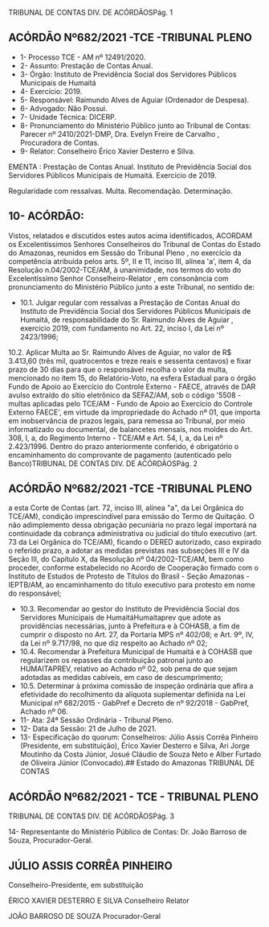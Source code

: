 TRIBUNAL DE CONTAS DIV. DE ACÓRDÃOSPág. 1

## ACÓRDÃO Nº682/2021 -TCE -TRIBUNAL PLENO

- 1- Processo TCE - AM nº 12491/2020.
- 2- Assunto: Prestação de Contas Anual.
- 3- Órgão: Instituto de Previdência Social dos Servidores Públicos Municipais de Humaitá
- 4- Exercício: 2019.
- 5- Responsável: Raimundo Alves de Aguiar (Ordenador de Despesa).
- 6- Advogado: Não Possui.
- 7- Unidade Técnica: DICERP.
- 8- Pronunciamento  do  Ministério  Público  junto  ao  Tribunal  de  Contas: Parecer  nº 2410/2021-DMP, Dra. Evelyn Freire de Carvalho , Procuradora de Contas.
- 9- Relator: Conselheiro Érico Xavier Desterro e Silva.

EMENTA :  Prestação  de  Contas  Anual.  Instituto  de Previdência Social dos Servidores Públicos Municipais de Humaitá. Exercício de 2019.

Regularidade com ressalvas. Multa. Recomendação. Determinação.

## 10-  ACÓRDÃO:

Vistos, relatados e discutidos estes autos acima identificados, ACORDAM os Excelentíssimos Senhores Conselheiros do Tribunal de Contas do Estado do Amazonas, reunidos em Sessão do Tribunal Pleno , no exercício da competência atribuída pelos arts. 5º, II e 11, inciso III, alínea 'a', item 4, da Resolução n.04/2002-TCE/AM, à unanimidade, nos termos do voto do Excelentíssimo Senhor Conselheiro-Relator , em consonância com pronunciamento do Ministério Público junto a este Tribunal, no sentido de:

- 10.1.  Julgar regular com ressalvas a Prestação de Contas Anual do Instituto de Previdência Social dos Servidores Públicos Municipais de Humaitá, de responsabilidade do Sr. Raimundo Alves de Aguiar , exercício 2019, com fundamento no Art. 22, inciso I, da Lei nº 2423/1996;

10.2.  Aplicar Multa ao Sr. Raimundo Alves de Aguiar, no valor de R$ 3.413,60 (três mil, quatrocentos e treze reais e sessenta centavos) e fixar prazo de 30 dias para que o responsável recolha o valor da multa, mencionado no item 15, do Relatório-Voto, na esfera Estadual para o órgão Fundo de Apoio ao Exercício do Controle Externo - FAECE, através de DAR avulso extraído do sítio eletrônico da SEFAZ/AM, sob o código '5508 - multas aplicadas pelo  TCE/AM  -  Fundo  de  Apoio  ao  Exercício  do  Controle  Externo  FAECE',  em  virtude  da  impropriedade  do  Achado  nº  01,  que  importa em inobservância de prazos legais, para remessa ao Tribunal, por meio informatizado ou documental, de balancetes mensais, nos moldes do Art. 308,  I,  a,  do  Regimento  Interno  -  TCE/AM  e  Art.  54,  I,  a,  da  Lei  nº 2.423/1996.  Dentro  do  prazo  anteriormente  conferido,  é  obrigatório  o encaminhamento do comprovante de pagamento (autenticado pelo Banco)TRIBUNAL DE CONTAS DIV. DE ACÓRDÃOSPág. 2

## ACÓRDÃO Nº682/2021 -TCE -TRIBUNAL PLENO

a esta Corte de Contas (art. 72, inciso III, alínea "a", da Lei Orgânica do TCE/AM), condição imprescindível para emissão do Termo de Quitação. O não adimplemento dessa obrigação pecuniária no prazo legal importará na continuidade da cobrança administrativa ou judicial do título executivo (art. 73  da  Lei  Orgânica  do  TCE/AM),  ficando  o  DERED  autorizado,  caso expirado o referido prazo, a adotar as medidas previstas nas subseções III e IV da Seção III, do Capítulo X, da Resolução nº 04/2002-TCE/AM, bem como proceder, conforme estabelecido no Acordo de Cooperação firmado com  o  Instituto  de  Estudos  de  Protesto  de  Títulos  do  Brasil  -  Seção Amazonas  -  IEPTB/AM,  ao  encaminhamento  do  título  executivo  para protesto em nome do responsável;

- 10.3.  Recomendar ao gestor do Instituto de Previdência Social dos Servidores Municipais de HumaitáHumaitaprev que adote as providências necessárias, junto à Prefeitura e à COHASB, a fim de cumprir o disposto no Art. 27, da Portaria MPS nº 402/08; e Art. 9º, IV, da Lei nº 9.717/98, no que diz respeito ao Achado nº 02;
- 10.4.  Recomendar à Prefeitura  Municipal  de  Humaitá e  à COHASB que regularizem os repasses da contribuição patronal junto ao HUMAITAPREV, relativo ao Achado nº 02, sob pena de que sejam adotadas as medidas cabíveis, em caso de descumprimento;
- 10.5.  Determinar à próxima  comissão  de  inspeção  ordinária  que  afira  a efetividade  do  recolhimento  da  alíquota  suplementar  definida  na  Lei Municipal  nº  682/2015  -  GabPref  e  Decreto  de  nº  92/2018  -  GabPref, Achado nº 06.
- 11-  Ata: 24ª Sessão Ordinária - Tribunal Pleno.
- 12-  Data da Sessão: 21 de Julho de 2021.
- 13-  Especificação do quorum: Conselheiros: Júlio Assis Corrêa Pinheiro (Presidente, em substituição), Érico Xavier Desterro e Silva, Ari Jorge Moutinho da Costa Júnior, Josué Cláudio de Souza Neto e Alber Furtado de Oliveira Júnior (Convocado).## Estado do Amazonas TRIBUNAL DE CONTAS

## ACÓRDÃO Nº682/2021 - TCE - TRIBUNAL PLENO

TRIBUNAL DE CONTAS DIV. DE ACÓRDÃOSPág. 3

14-  Representante  do  Ministério  Público  de  Contas: Dr. João  Barroso  de  Souza, Procurador-Geral.

## JÚLIO ASSIS CORRÊA PINHEIRO

Conselheiro-Presidente, em substituição

ÉRICO XAVIER DESTERRO E SILVA Conselheiro Relator

JOÃO BARROSO DE SOUZA Procurador-Geral